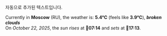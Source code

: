 
자동으로 추가된 텍스트입니다.

<!--START_SECTION:weather:moscow-->
Currently in **Moscow** (RU), the weather is: **5.4°C** (feels like **3.9°C**), ***broken clouds***<br/>
On *October 22, 2025*, the *sun rises* at 🌅**07:14** and *sets* at 🌇**17:13**.
<!--END_SECTION:weather-->
